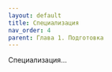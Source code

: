 ```yaml
---
layout: default
title: Специализация
nav_order: 4
parent: Глава 1. Подготовка
---
```


Специализация...